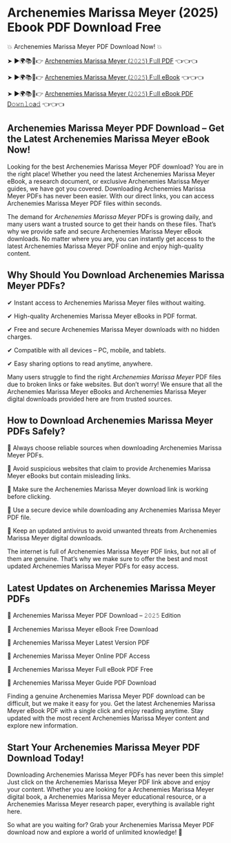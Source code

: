 # Archenemies Marissa Meyer (2025) Ebook PDF Download Free

💥 Archenemies Marissa Meyer PDF Download Now! 💥

➤ ►🌍📚📱👉 [Archenemies Marissa Meyer (𝟸𝟶𝟸𝟻) F𝚞ll PDF](https://getpdf.xyz/archenemies-marissa-meyer) 👈👈👈


➤ ►🌍📚📱👉 [Archenemies Marissa Meyer (𝟸𝟶𝟸𝟻) F𝚞ll eBook](https://getpdf.xyz/archenemies-marissa-meyer) 👈👈👈


➤ ►🌍📚📱👉 [Archenemies Marissa Meyer (𝟸𝟶𝟸𝟻) F𝚞ll eBook PDF D𝚘𝚠𝚗𝚕𝚘a𝚍](https://getpdf.xyz/archenemies-marissa-meyer) 👈👈👈


## Archenemies Marissa Meyer PDF Download – Get the Latest Archenemies Marissa Meyer eBook Now!

Looking for the best Archenemies Marissa Meyer PDF download? You are in the right place! Whether you need the latest Archenemies Marissa Meyer eBook, a research document, or exclusive Archenemies Marissa Meyer guides, we have got you covered. Downloading Archenemies Marissa Meyer PDFs has never been easier. With our direct links, you can access Archenemies Marissa Meyer PDF files within seconds.

The demand for *Archenemies Marissa Meyer* PDFs is growing daily, and many users want a trusted source to get their hands on these files. That’s why we provide safe and secure Archenemies Marissa Meyer eBook downloads. No matter where you are, you can instantly get access to the latest Archenemies Marissa Meyer PDF online and enjoy high-quality content.

## Why Should You Download Archenemies Marissa Meyer PDFs?

✔ Instant access to Archenemies Marissa Meyer files without waiting.

✔ High-quality Archenemies Marissa Meyer eBooks in PDF format.

✔ Free and secure Archenemies Marissa Meyer downloads with no hidden charges.

✔ Compatible with all devices – PC, mobile, and tablets.

✔ Easy sharing options to read anytime, anywhere.

Many users struggle to find the right *Archenemies Marissa Meyer* PDF files due to broken links or fake websites. But don’t worry! We ensure that all the Archenemies Marissa Meyer eBooks and Archenemies Marissa Meyer digital downloads provided here are from trusted sources.

## How to Download Archenemies Marissa Meyer PDFs Safely?

📌 Always choose reliable sources when downloading Archenemies Marissa Meyer PDFs.

📌 Avoid suspicious websites that claim to provide Archenemies Marissa Meyer eBooks but contain misleading links.

📌 Make sure the Archenemies Marissa Meyer download link is working before clicking.

📌 Use a secure device while downloading any Archenemies Marissa Meyer PDF file.

📌 Keep an updated antivirus to avoid unwanted threats from Archenemies Marissa Meyer digital downloads.

The internet is full of Archenemies Marissa Meyer PDF links, but not all of them are genuine. That’s why we make sure to offer the best and most updated Archenemies Marissa Meyer PDFs for easy access.

## Latest Updates on Archenemies Marissa Meyer PDFs

🔹 Archenemies Marissa Meyer PDF Download – 𝟸𝟶𝟸𝟻 Edition

🔹 Archenemies Marissa Meyer eBook Free Download

🔹 Archenemies Marissa Meyer Latest Version PDF

🔹 Archenemies Marissa Meyer Online PDF Access

🔹 Archenemies Marissa Meyer Full eBook PDF Free

🔹 Archenemies Marissa Meyer Guide PDF Download

Finding a genuine Archenemies Marissa Meyer PDF download can be difficult, but we make it easy for you. Get the latest Archenemies Marissa Meyer eBook PDF with a single click and enjoy reading anytime. Stay updated with the most recent Archenemies Marissa Meyer content and explore new information.

## Start Your Archenemies Marissa Meyer PDF Download Today!

Downloading Archenemies Marissa Meyer PDFs has never been this simple! Just click on the Archenemies Marissa Meyer PDF link above and enjoy your content. Whether you are looking for a Archenemies Marissa Meyer digital book, a Archenemies Marissa Meyer educational resource, or a Archenemies Marissa Meyer research paper, everything is available right here.

So what are you waiting for? Grab your Archenemies Marissa Meyer PDF download now and explore a world of unlimited knowledge! 🚀